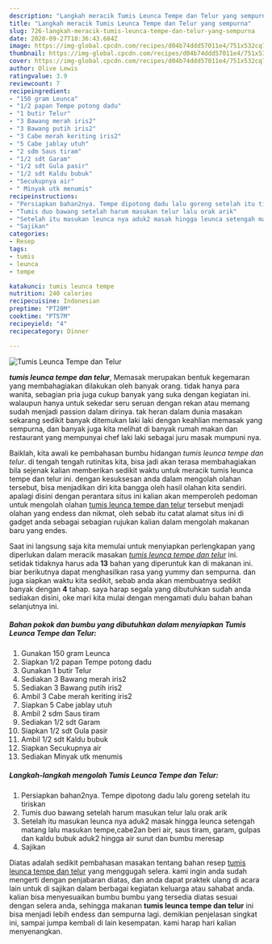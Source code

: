 ```yaml
---
description: "Langkah meracik Tumis Leunca Tempe dan Telur yang sempurna"
title: "Langkah meracik Tumis Leunca Tempe dan Telur yang sempurna"
slug: 726-langkah-meracik-tumis-leunca-tempe-dan-telur-yang-sempurna
date: 2020-09-27T18:36:43.684Z
image: https://img-global.cpcdn.com/recipes/d04b74ddd57011e4/751x532cq70/tumis-leunca-tempe-dan-telur-foto-resep-utama.jpg
thumbnail: https://img-global.cpcdn.com/recipes/d04b74ddd57011e4/751x532cq70/tumis-leunca-tempe-dan-telur-foto-resep-utama.jpg
cover: https://img-global.cpcdn.com/recipes/d04b74ddd57011e4/751x532cq70/tumis-leunca-tempe-dan-telur-foto-resep-utama.jpg
author: Olive Lewis
ratingvalue: 3.9
reviewcount: 7
recipeingredient:
- "150 gram Leunca"
- "1/2 papan Tempe potong dadu"
- "1 butir Telur"
- "3 Bawang merah iris2"
- "3 Bawang putih iris2"
- "3 Cabe merah keriting iris2"
- "5 Cabe jablay utuh"
- "2 sdm Saus tiram"
- "1/2 sdt Garam"
- "1/2 sdt Gula pasir"
- "1/2 sdt Kaldu bubuk"
- "Secukupnya air"
- " Minyak utk menumis"
recipeinstructions:
- "Persiapkan bahan2nya. Tempe dipotong dadu lalu goreng setelah itu tiriskan"
- "Tumis duo bawang setelah harum masukan telur lalu orak arik"
- "Setelah itu masukan leunca nya aduk2 masak hingga leunca setengah matang lalu masukan tempe,cabe2an beri air, saus tiram, garam, gulpas dan kaldu bubuk aduk2 hingga air surut dan bumbu meresap"
- "Sajikan"
categories:
- Resep
tags:
- tumis
- leunca
- tempe

katakunci: tumis leunca tempe 
nutrition: 240 calories
recipecuisine: Indonesian
preptime: "PT20M"
cooktime: "PT57M"
recipeyield: "4"
recipecategory: Dinner

---
```



![Tumis Leunca Tempe dan Telur](https://img-global.cpcdn.com/recipes/d04b74ddd57011e4/751x532cq70/tumis-leunca-tempe-dan-telur-foto-resep-utama.jpg)

<b><i>tumis leunca tempe dan telur</i></b>, Memasak merupakan bentuk kegemaran yang membahagiakan dilakukan oleh banyak orang. tidak hanya para wanita, sebagian pria juga cukup banyak yang suka dengan kegiatan ini. walaupun hanya untuk sekedar seru seruan dengan rekan atau memang sudah menjadi passion dalam dirinya. tak heran dalam dunia masakan sekarang sedikit banyak ditemukan laki laki dengan keahlian memasak yang sempurna, dan banyak juga kita melihat di banyak rumah makan dan restaurant yang mempunyai chef laki laki sebagai juru masak mumpuni nya.



Baiklah, kita awali ke pembahasan bumbu hidangan <i>tumis leunca tempe dan telur</i>. di tengah tengah rutinitas kita, bisa jadi akan terasa membahagiakan bila sejenak kalian memberikan sedikit waktu untuk meracik tumis leunca tempe dan telur ini. dengan kesuksesan anda dalam mengolah olahan tersebut, bisa menjadikan diri kita bangga oleh hasil olahan kita sendiri. apalagi disini dengan perantara situs ini kalian akan memperoleh pedoman untuk mengolah olahan <u>tumis leunca tempe dan telur</u> tersebut menjadi olahan yang endess dan nikmat, oleh sebab itu catat alamat situs ini di gadget anda sebagai sebagian rujukan kalian dalam mengolah makanan baru yang endes.


Saat ini langsung saja kita memulai untuk menyiapkan perlengkapan yang diperlukan dalam meracik masakan <u><i>tumis leunca tempe dan telur</i></u> ini. setidak tidaknya harus ada <b>13</b> bahan yang diperuntuk kan di makanan ini. biar berikutnya dapat menghasilkan rasa yang yummy dan sempurna. dan juga siapkan waktu kita sedikit, sebab anda akan membuatnya sedikit banyak dengan <b>4</b> tahap. saya harap segala yang dibutuhkan sudah anda sediakan disini, oke mari kita mulai dengan mengamati dulu bahan bahan selanjutnya ini.

<!--inarticleads1-->

##### Bahan pokok dan bumbu yang dibutuhkan dalam menyiapkan Tumis Leunca Tempe dan Telur:

1. Gunakan 150 gram Leunca
1. Siapkan 1/2 papan Tempe potong dadu
1. Gunakan 1 butir Telur
1. Sediakan 3 Bawang merah iris2
1. Sediakan 3 Bawang putih iris2
1. Ambil 3 Cabe merah keriting iris2
1. Siapkan 5 Cabe jablay utuh
1. Ambil 2 sdm Saus tiram
1. Sediakan 1/2 sdt Garam
1. Siapkan 1/2 sdt Gula pasir
1. Ambil 1/2 sdt Kaldu bubuk
1. Siapkan Secukupnya air
1. Sediakan  Minyak utk menumis




<!--inarticleads2-->

##### Langkah-langkah mengolah Tumis Leunca Tempe dan Telur:

1. Persiapkan bahan2nya. Tempe dipotong dadu lalu goreng setelah itu tiriskan
1. Tumis duo bawang setelah harum masukan telur lalu orak arik
1. Setelah itu masukan leunca nya aduk2 masak hingga leunca setengah matang lalu masukan tempe,cabe2an beri air, saus tiram, garam, gulpas dan kaldu bubuk aduk2 hingga air surut dan bumbu meresap
1. Sajikan




Diatas adalah sedikit pembahasan masakan tentang bahan resep <u>tumis leunca tempe dan telur</u> yang menggugah selera. kami ingin anda sudah mengerti dengan penjabaran diatas, dan anda dapat praktek ulang di acara lain untuk di sajikan dalam berbagai kegiatan keluarga atau sahabat anda. kalian bisa menyesuaikan bumbu bumbu yang tersedia diatas sesuai dengan selera anda, sehingga makanan <b>tumis leunca tempe dan telur</b> ini bisa menjadi lebih endess dan sempurna lagi. demikian penjelasan singkat ini, sampai jumpa kembali di lain kesempatan. kami harap hari kalian menyenangkan.
